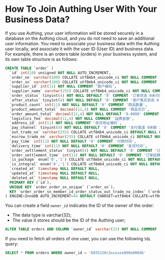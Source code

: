 # How To Join Authing User With Your Business Data?

<LastUpdated/>

If you use Authing, your user information will be stored securely in a database on the Authing cloud, and you do not need to save an additional user information. You need to associate your business data with the Authing user locally, and associate it with the user ID (User ID) and business data.
For example, there is an orders table (orders) in your business system, and its own table structure is as follows:

```sql
CREATE TABLE `order` (
  `id` int(10) unsigned NOT NULL AUTO_INCREMENT,
  `order_no` varchar(100) COLLATE utf8mb4_unicode_ci NOT NULL COMMENT '订单编号',
  `order_sn` varchar(100) COLLATE utf8mb4_unicode_ci NOT NULL COMMENT '交易号',
  `supplier_id` int(11) NOT NULL COMMENT '商户编码',
  `supplier_name` varchar(255) COLLATE utf8mb4_unicode_ci NOT NULL COMMENT '商户名称',
  `order_status` tinyint(4) NOT NULL DEFAULT '0' COMMENT '订单状态 0未付款,1已付款,2已发货,3已签收,-1退货申请,-2退货中,-3已退货,-4取消交易',
  `after_status` tinyint(4) NOT NULL DEFAULT '0' COMMENT '用户售后状态 0 未发起售后 1 申请售后 -1 售后已取消 2 处理中 200 处理完毕',
  `product_count` int(11) NOT NULL DEFAULT '0' COMMENT '商品数量',
  `product_amount_total` decimal(12,4) NOT NULL COMMENT '商品总价',
  `order_amount_total` decimal(12,4) NOT NULL DEFAULT '0.0000' COMMENT '实际付款金额',
  `logistics_fee` decimal(12,4) NOT NULL COMMENT '运费金额',
  `address_id` int(11) NOT NULL COMMENT '收货地址编码',
  `pay_channel` tinyint(4) NOT NULL DEFAULT '0' COMMENT '支付渠道 0余额 1微信 2支付宝',
  `out_trade_no` varchar(255) COLLATE utf8mb4_unicode_ci DEFAULT NULL COMMENT '订单支付单号',
  `escrow_trade_no` varchar(255) COLLATE utf8mb4_unicode_ci DEFAULT NULL COMMENT '第三方支付流水号',
  `pay_time` int(11) NOT NULL DEFAULT '0' COMMENT '付款时间',
  `delivery_time` int(11) NOT NULL DEFAULT '0' COMMENT '发货时间',
  `order_settlement_status` tinyint(4) NOT NULL DEFAULT '0' COMMENT '订单结算状态 0未结算 1已结算',
  `order_settlement_time` int(11) NOT NULL DEFAULT '0' COMMENT '订单结算时间',
  `is_package` enum('0','1') COLLATE utf8mb4_unicode_ci NOT NULL DEFAULT '0' COMMENT '是否是套餐',
  `is_integral` enum('0','1') COLLATE utf8mb4_unicode_ci NOT NULL DEFAULT '0' COMMENT '是否是积分产品',
  `created_at` timestamp NULL DEFAULT NULL,
  `updated_at` timestamp NULL DEFAULT NULL,
  `deleted_at` timestamp NULL DEFAULT NULL,
  PRIMARY KEY (`id`),
  UNIQUE KEY `order_order_sn_unique` (`order_sn`),
  KEY `order_order_sn_member_id_order_status_out_trade_no_index` (`order_sn`,`member_id`,`order_status`,`out_trade_no`(191))
) ENGINE=InnoDB AUTO_INCREMENT=44 DEFAULT CHARSET=utf8mb4 COLLATE=utf8mb4_unicode_ci;
```

You can create a field `owner_id` indicates the ID of the owner of the order:

- The data type is varchar(32);
- The value it stores should be the ID of the Authing user;

```sql
ALTER TABLE orders ADD COLUMN `owner_id` varchar(32) NOT NULL COMMENT '订单所有者用户 ID',
```

If you need to fetch all orders of one user, you can use the following `SQL` query:

```sql
SELECT * FROM orders WHERE owner_id = '6035120c3xxxxxe890e080db'
```
